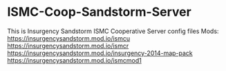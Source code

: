# ISMC-Coop-Sandstorm-Server
This is Insurgency Sandstorm ISMC Cooperative Server config files
Mods:
https://insurgencysandstorm.mod.io/ismcu
https://insurgencysandstorm.mod.io/ismcr
https://insurgencysandstorm.mod.io/insurgency-2014-map-pack
https://insurgencysandstorm.mod.io/ismcmod1

